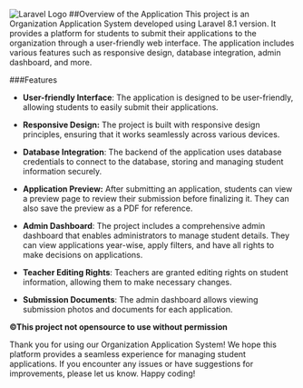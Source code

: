 ![Laravel Logo](https://cdn.iconscout.com/icon/free/png-512/free-laravel-2038872-1720085.png?f=avif&w=256 "Laravel Logo")
##Overview of the Application
This project is an Organization Application System developed using Laravel 8.1 version. It provides a platform for students to submit their applications to the organization through a user-friendly web interface. The application includes various features such as responsive design, database integration, admin dashboard, and more.

###Features
- **User-friendly Interface**: The application is designed to be user-friendly, allowing students to easily submit their applications.

- **Responsive Design:** The project is built with responsive design principles, ensuring that it works seamlessly across various devices.

- **Database Integration**: The backend of the application uses database credentials to connect to the database, storing and managing student information securely.

- **Application Preview:** After submitting an application, students can view a preview page to review their submission before finalizing it. They can also save the preview as a PDF for reference.

- **Admin Dashboard**: The project includes a comprehensive admin dashboard that enables administrators to manage student details. They can view applications year-wise, apply filters, and have all rights to make decisions on applications.

- **Teacher Editing Rights**: Teachers are granted editing rights on student information, allowing them to make necessary changes.

- **Submission Documents**: The admin dashboard allows viewing submission photos and documents for each application.

**&copy;This project not opensource to use without permission**

Thank you for using our Organization Application System! We hope this platform provides a seamless experience for managing student applications. If you encounter any issues or have suggestions for improvements, please let us know. Happy coding!


